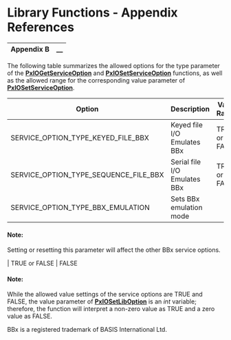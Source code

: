 # Library Functions - Appendix References 

**Appendix B** |  **__**  
---|---  
  
The following table summarizes the allowed options for the type parameter of the **[PxIOGetServiceOption](../Service%20Functions/PxIOGetServiceOption.md)** and **[PxIOSetServiceOption](../Service%20Functions/PxIOSetServiceOption.md)** functions, as well as the allowed range for the corresponding value parameter of **[PxIOSetServiceOption](../Service%20Functions/PxIOSetServiceOption.md)**.

**Option** |  **Description** |  **Value Range** |  **Default Value**  
---|---|---|---  
SERVICE_OPTION_TYPE_KEYED_FILE_BBX |  Keyed file I/O Emulates BBx |  TRUE or FALSE |  FALSE  
SERVICE_OPTION_TYPE_SEQUENCE_FILE_BBX |  Serial file I/O Emulates BBx |  TRUE or FALSE |  FALSE  
SERVICE_OPTION_TYPE_BBX_EMULATION |  Sets BBx emulation mode

#### **Note:**  
Setting or resetting this parameter will affect the other BBx service options.

|  TRUE or FALSE |  FALSE  
  
#### **Note:**  
While the allowed value settings of the service options are TRUE and FALSE, the value parameter of **[PxIOSetLibOption](../Global%20Library%20Functions/PxIOSetLibOption.md)** is an _int_ variable; therefore, the function will interpret a non-zero value as TRUE and a zero value as FALSE.

BBx is a registered trademark of BASIS International Ltd.
